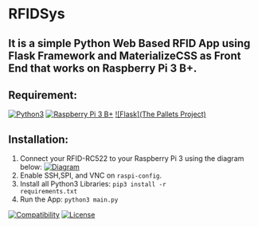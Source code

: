 # RFIDSys

## It is a simple Python Web Based RFID App using Flask Framework and MaterializeCSS as Front End that works on Raspberry Pi 3 B+.

## Requirement:
[![Python3](https://www.python.org/static/img/python-logo.png)](https://www.python.org/downloads/)
[![Raspberry Pi 3 B+](https://www.raspberrypi.org/homepage-9df4b/favicon.png)](https://www.raspberrypi.org/products/raspberry-pi-3-model-b-plus/)
[![Flask](The Pallets Project)](https://palletsprojects.com/p/flask/)

## Installation:
1. Connect your RFID-RC522 to your Raspberry Pi 3 using the diagram below:
[![Diagram](https://miro.medium.com/proxy/1*V7jGDYS_9IL1r24QZyzj6g.jpeg)](https://miro.medium.com/proxy/1*V7jGDYS_9IL1r24QZyzj6g.jpeg)
2. Enable SSH,SPI, and VNC on <code>raspi-config</code>.
2. Install all Python3 Libraries: <code>pip3 install -r requirements.txt</code>
3. Run the App: <code>python3 main.py</code>

[![Compatibility](https://img.shields.io/badge/python-3-brightgreen.svg)](https://github.com/mboy1011/RFIDSys.git)
[![License](https://img.shields.io/apm/l/vim-mode.svg)](https://github.com/mboy1011/RFIDSys.git)
